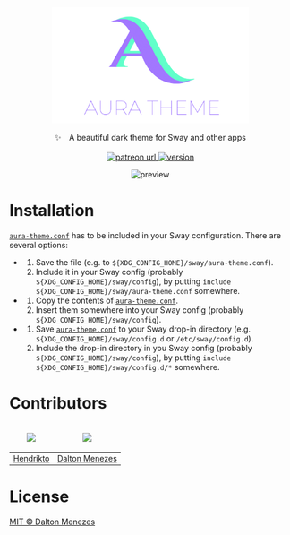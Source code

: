 <p align="center">
  <img src="https://github.com/daltonmenezes/assets/blob/master/images/aura-theme/new-heading.png?raw=true" alt="Aura Theme" width="70%" />
</p>

<p align="center">
✨ A beautiful dark theme for Sway and other apps
  <br><br>

  <!-- Patreon -->
  <a href="https://www.patreon.com/daltonmenezes">
    <img alt="patreon url" src="https://img.shields.io/badge/support%20on-patreon-1C1E26?style=for-the-badge&labelColor=1C1E26&color=61ffca">
  </a>

  <!-- version -->
  <a href="#">
    <img alt="version" src="https://img.shields.io/badge/version%20-v1.0.0-1C1E26?style=for-the-badge&labelColor=1C1E26&color=61ffca">
  </a>
</p>

<p align="center">
  <img alt="preview" src="https://user-images.githubusercontent.com/1149845/224836544-4c9d8054-f1da-4e4d-b142-d19bac9186fa.png" />
</p>


# Installation
[`aura-theme.conf`](aura-theme.conf) has to be included in your Sway configuration. There are several options:

* 1. Save the file (e.g. to `${XDG_CONFIG_HOME}/sway/aura-theme.conf`).
  2. Include it in your Sway config (probably `${XDG_CONFIG_HOME}/sway/config`), by putting `include ${XDG_CONFIG_HOME}/sway/aura-theme.conf` somewhere.
* 1. Copy the contents of [`aura-theme.conf`](aura-theme.conf).
  2. Insert them somewhere into your Sway config (probably `${XDG_CONFIG_HOME}/sway/config`).
* 1. Save [`aura-theme.conf`](aura-theme.conf) to your Sway drop-in directory (e.g. `${XDG_CONFIG_HOME}/sway/config.d` or `/etc/sway/config.d`).
  2. Include the drop-in directory in you Sway config (probably `${XDG_CONFIG_HOME}/sway/config`), by putting `include ${XDG_CONFIG_HOME}/sway/config.d/*` somewhere.

# Contributors
<table>
  <thead>
    <tr>
      <td valign="bottom"><p align="center">
        <a href="https://github.com/Hendrikto">
          <img src="https://github.com/Hendrikto.png?size=100" align="center" />
        </a>
      </p></td>
      <td valign="bottom"><p align="center">
  <a href="https://github.com/daltonmenezes">
    <img src="https://github.com/daltonmenezes.png?size=100" align="center" />
  </a>
</p></td>
    </tr>
  </thead>

  <tbody>
    <tr>
      <td><a href="https://github.com/Hendrikto">Hendrikto</a></td>
      <td><a href="https://github.com/daltonmenezes">Dalton Menezes</a></td>
    </tr>
  </tbody>
</table>

# License
[MIT © Dalton Menezes](../../LICENSE)

